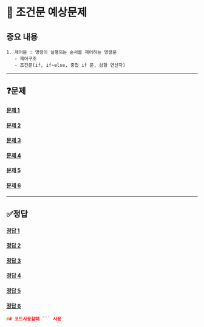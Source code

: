 # 📘 조건문 예상문제

## 중요 내용
```
1. 제어문 : 명령이 실행되는 순서를 제어하는 명령문
   - 제어구조
   - 조건문(if, if~else, 중첩 if 문, 삼항 연산자)

```
------------------------------------
## ❓문제
#### [문제 1](#정답-1)<br>
#### [문제 2](#정답-2)<br>
#### [문제 3](#정답-3)<br>
#### [문제 4](#정답-4)<br>
#### [문제 5](#정답-5)<br>
#### [문제 6](#정답-6)<br>

-------------------------------------------

## ✅정답
#### [정답 1](#문제-1)<br>
#### [정답 2](#문제-2)<br>
#### [정답 3](#문제-3)<br>
#### [정답 4](#문제-4)<br>
#### [정답 5](#문제-5)<br>
#### [정답 6](#문제-6)<br>
```C
## 코드사용할때 ``` 사용 
```
